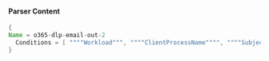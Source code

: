 #### Parser Content
```Java
{
Name = o365-dlp-email-out-2
  Conditions = [ """"Workload""", """"ClientProcessName"""", """"Subject"""", """"SendAs"""" ]
}
```